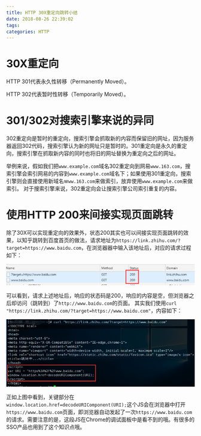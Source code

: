 ```yaml
---
title: HTTP 30X重定向跳转小结
date: 2018-08-26 22:39:02
tags:
categories: HTTP
---
```


# 30X重定向

HTTP 301代表永久性转移（Permanently Moved）。

HTTP 302代表暂时性转移（Temporarily Moved）。

# 301/302对搜索引擎来说的异同

302重定向是暂时的重定向，搜索引擎会抓取新的内容而保留旧的网址，因为服务器返回302代码，搜索引擎认为新的网址只是暂时的。301重定向是永久的重定向，搜索引擎在抓取新内容的同时也将旧的网址替换为重定向之后的网址。

举例来说，假如我们把`www.example.com`域名302重定向到网易`www.163.com`，搜索引擎会索引网易的内容到`www.example.com`域名下；如果使用301重定向，搜索引擎则会直接使用新域名w`ww.163.com`来做索引，放弃使用`www.example.com`来做索引。 对于搜索引擎来说，302重定向会让搜索引擎公司索引重复的内容。

# 使用HTTP 200来间接实现页面跳转

除了30X可以实现重定向的效果外，状态200其实也可以间接实现页面跳转的效果，以知乎跳转到百度首页的做法，请求地址为`https://link.zhihu.com/?target=https://www.baidu.com`，在浏览器器中输入该地址后，对应的请求过程如下：

![](/images/http_redirect_1_1.png)

可以看到，请求上述地址后，响应的状态码是200，响应的内容是空，但浏览器之后却访问（跳转到）了`http://www.baidu.com`的页面。
其实我们使用`curl "https://link.zhihu.com/?target=https://www.baidu.com"`，内容如下：

![](/images/http_redirect_1_2.png)

正如上图中看到，关键部分在`window.location.href=decodeURIComponent(URI);`这个JS会在浏览器中打开`https://www.baidu.com`页面，即浏览器自动发起了一次`https://www.baidu.com`的请求。需要注意的是，这段JS在Chrome的调试面板中是看不到的哦。有很多的SSO产品也用到了这个知识点哦。
